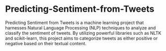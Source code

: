# Predicting-Sentiment-from-Tweets
Predicting Sentiment from Tweets is a machine learning project that harnesses Natural Language Processing (NLP) techniques to analyze and classify the sentiment of tweets. By utilizing powerful libraries such as NLTK and scikit-learn, this project aims to categorize tweets as either positive or negative based on their textual content.
